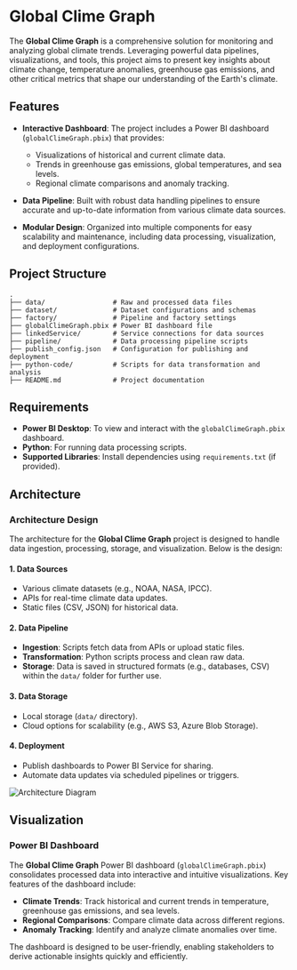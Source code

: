 # Global Clime Graph

The **Global Clime Graph** is a comprehensive solution for monitoring and analyzing global climate trends. Leveraging powerful data pipelines, visualizations, and tools, this project aims to present key insights about climate change, temperature anomalies, greenhouse gas emissions, and other critical metrics that shape our understanding of the Earth's climate.

## Features

- **Interactive Dashboard**: The project includes a Power BI dashboard (`globalClimeGraph.pbix`) that provides:

  - Visualizations of historical and current climate data.
  - Trends in greenhouse gas emissions, global temperatures, and sea levels.
  - Regional climate comparisons and anomaly tracking.

- **Data Pipeline**: Built with robust data handling pipelines to ensure accurate and up-to-date information from various climate data sources.

- **Modular Design**: Organized into multiple components for easy scalability and maintenance, including data processing, visualization, and deployment configurations.

## Project Structure

```
.
├── data/                 # Raw and processed data files
├── dataset/              # Dataset configurations and schemas
├── factory/              # Pipeline and factory settings
├── globalClimeGraph.pbix # Power BI dashboard file
├── linkedService/        # Service connections for data sources
├── pipeline/             # Data processing pipeline scripts
├── publish_config.json   # Configuration for publishing and deployment
├── python-code/          # Scripts for data transformation and analysis
├── README.md             # Project documentation
```

## Requirements

- **Power BI Desktop**: To view and interact with the `globalClimeGraph.pbix` dashboard.
- **Python**: For running data processing scripts.
- **Supported Libraries**: Install dependencies using `requirements.txt` (if provided).

## Architecture

### Architecture Design

The architecture for the **Global Clime Graph** project is designed to handle data ingestion, processing, storage, and visualization. Below is the design:

#### 1. **Data Sources**
   - Various climate datasets (e.g., NOAA, NASA, IPCC).
   - APIs for real-time climate data updates.
   - Static files (CSV, JSON) for historical data.

#### 2. **Data Pipeline**
   - **Ingestion**: Scripts fetch data from APIs or upload static files.
   - **Transformation**: Python scripts process and clean raw data.
   - **Storage**: Data is saved in structured formats (e.g., databases, CSV) within the `data/` folder for further use.

#### 3. **Data Storage**
   - Local storage (`data/` directory).
   - Cloud options for scalability (e.g., AWS S3, Azure Blob Storage).

#### 4. **Deployment**
   - Publish dashboards to Power BI Service for sharing.
   - Automate data updates via scheduled pipelines or triggers.

![Architecture Diagram](A_professional_architecture_diagram_for_the_'Globa.png)

## Visualization

### Power BI Dashboard

The **Global Clime Graph** Power BI dashboard (`globalClimeGraph.pbix`) consolidates processed data into interactive and intuitive visualizations. Key features of the dashboard include:

- **Climate Trends**: Track historical and current trends in temperature, greenhouse gas emissions, and sea levels.
- **Regional Comparisons**: Compare climate data across different regions.
- **Anomaly Tracking**: Identify and analyze climate anomalies over time.

The dashboard is designed to be user-friendly, enabling stakeholders to derive actionable insights quickly and efficiently.

